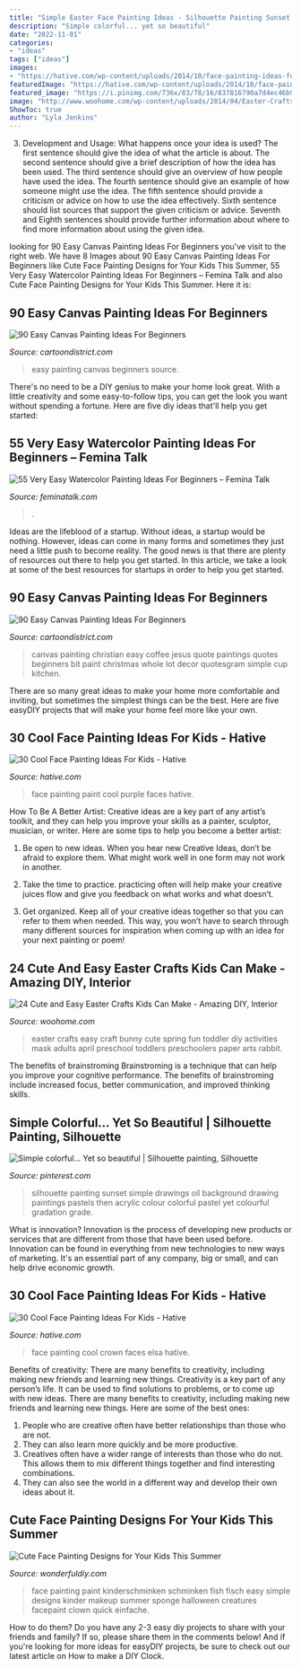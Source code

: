 ```yaml
---
title: "Simple Easter Face Painting Ideas - Silhouette Painting Sunset Simple Drawings Oil Background Drawing Paintings Pastels Then Acrylic Colour Colorful Pastel Yet Colourful Gradation Grade"
description: "Simple colorful... yet so beautiful"
date: "2022-11-01"
categories:
- "ideas"
tags: ["ideas"]
images:
- "https://hative.com/wp-content/uploads/2014/10/face-painting-ideas-for-kids/8-purple-face-paint-for-girl.jpg"
featuredImage: "https://hative.com/wp-content/uploads/2014/10/face-painting-ideas-for-kids/8-purple-face-paint-for-girl.jpg"
featured_image: "https://i.pinimg.com/736x/83/78/16/837816790a7d4ec46b94d29c30df49cf--black-silhouette-silhouette-painting.jpg"
image: "http://www.woohome.com/wp-content/uploads/2014/04/Easter-Crafts-for-Kids-7.jpg"
ShowToc: true
author: "Lyla Jenkins"
---
```



3. Development and Usage: What happens once your idea is used?
The first sentence should give the idea of what the article is about. The second sentence should give a brief description of how the idea has been used. The third sentence should give an overview of how people have used the idea. The fourth sentence should give an example of how someone might use the idea. The fifth sentence should provide a criticism or advice on how to use the idea effectively. Sixth sentence should list sources that support the given criticism or advice. Seventh and Eighth sentences should provide further information about where to find more information about using the given idea.

	

		
looking for 90 Easy Canvas Painting Ideas For Beginners you've visit to the right web. We have 8 Images about 90 Easy Canvas Painting Ideas For Beginners like Cute Face Painting Designs for Your Kids This Summer, 55 Very Easy Watercolor Painting Ideas For Beginners – Femina Talk and also Cute Face Painting Designs for Your Kids This Summer. Here it is:
		
    
## 90 Easy Canvas Painting Ideas For Beginners

<img loading=lazy src="http://www.cartoondistrict.com/wp-content/uploads/2017/06/Easy-Canvas-Painting-Ideas-For-Beginners12-1.jpg" onerror="this.onerror=null;this.src='https://tse1.mm.bing.net/th?id=OIP.75JHrMYTB54gmcl77lgG1AHaJ4&amp;pid=15.1';" alt="90 Easy Canvas Painting Ideas For Beginners">

_Source: cartoondistrict.com_

>easy painting canvas beginners source. 

	

There's no need to be a DIY genius to make your home look great. With a little creativity and some easy-to-follow tips, you can get the look you want without spending a fortune. Here are five diy ideas that'll help you get started:  

    
## 55 Very Easy Watercolor Painting Ideas For Beginners – Femina Talk

<img loading=lazy src="https://www.feminatalk.com/wp-content/uploads/2018/08/Very-Easy-Watercolor-Painting-Ideas-for-beginners00012.jpg" onerror="this.onerror=null;this.src='https://tse1.mm.bing.net/th?id=OIP.xVZTKcQQwhbMDw9A0d1K6gHaKe&amp;pid=15.1';" alt="55 Very Easy Watercolor Painting Ideas For Beginners – Femina Talk">

_Source: feminatalk.com_

>. 

	

Ideas are the lifeblood of a startup. Without ideas, a startup would be nothing. However, ideas can come in many forms and sometimes they just need a little push to become reality. The good news is that there are plenty of resources out there to help you get started. In this article, we take a look at some of the best resources for startups in order to help you get started.

    
## 90 Easy Canvas Painting Ideas For Beginners

<img loading=lazy src="http://www.cartoondistrict.com/wp-content/uploads/2017/06/Easy-Canvas-Painting-Ideas-For-Beginners18-1.jpg" onerror="this.onerror=null;this.src='https://tse4.mm.bing.net/th?id=OIP.Yiii7_mrYuz84EwP6aw7jwHaJ4&amp;pid=15.1';" alt="90 Easy Canvas Painting Ideas For Beginners">

_Source: cartoondistrict.com_

>canvas painting christian easy coffee jesus quote paintings quotes beginners bit paint christmas whole lot decor quotesgram simple cup kitchen. 

	

There are so many great ideas to make your home more comfortable and inviting, but sometimes the simplest things can be the best. Here are five easyDIY projects that will make your home feel more like your own.

    
## 30 Cool Face Painting Ideas For Kids - Hative

<img loading=lazy src="https://hative.com/wp-content/uploads/2014/10/face-painting-ideas-for-kids/8-purple-face-paint-for-girl.jpg" onerror="this.onerror=null;this.src='https://tse4.mm.bing.net/th?id=OIP.Xmj3dNPvqgJmF3ERVES_hAHaJ2&amp;pid=15.1';" alt="30 Cool Face Painting Ideas For Kids - Hative">

_Source: hative.com_

>face painting paint cool purple faces hative. 

	

How To Be A Better Artist:
Creative ideas are a key part of any artist’s toolkit, and they can help you improve your skills as a painter, sculptor, musician, or writer. Here are some tips to help you become a better artist:
1. Be open to new ideas. When you hear new Creative Ideas, don’t be afraid to explore them. What might work well in one form may not work in another.

2. Take the time to practice. practicing often will help make your creative juices flow and give you feedback on what works and what doesn’t.

3. Get organized. Keep all of your creative ideas together so that you can refer to them when needed. This way, you won’t have to search through many different sources for inspiration when coming up with an idea for your next painting or poem!

    
## 24 Cute And Easy Easter Crafts Kids Can Make - Amazing DIY, Interior

<img loading=lazy src="http://www.woohome.com/wp-content/uploads/2014/04/Easter-Crafts-for-Kids-7.jpg" onerror="this.onerror=null;this.src='https://tse1.mm.bing.net/th?id=OIP.kRY8IV7Ds53ND63zSPrWmgHaJ6&amp;pid=15.1';" alt="24 Cute and Easy Easter Crafts Kids Can Make - Amazing DIY, Interior">

_Source: woohome.com_

>easter crafts easy craft bunny cute spring fun toddler diy activities mask adults april preschool toddlers preschoolers paper arts rabbit. 

	

The benefits of brainstroming
Brainstroming is a technique that can help you improve your cognitive performance. The benefits of brainstroming include increased focus, better communication, and improved thinking skills.

    
## Simple Colorful... Yet So Beautiful | Silhouette Painting, Silhouette

<img loading=lazy src="https://i.pinimg.com/736x/83/78/16/837816790a7d4ec46b94d29c30df49cf--black-silhouette-silhouette-painting.jpg" onerror="this.onerror=null;this.src='https://tse4.mm.bing.net/th?id=OIP.-EWtTXu-gagc8clQhfWcBAHaNL&amp;pid=15.1';" alt="Simple colorful... Yet so beautiful | Silhouette painting, Silhouette">

_Source: pinterest.com_

>silhouette painting sunset simple drawings oil background drawing paintings pastels then acrylic colour colorful pastel yet colourful gradation grade. 

	

What is innovation?
Innovation is the process of developing new products or services that are different from those that have been used before. Innovation can be found in everything from new technologies to new ways of marketing. It's an essential part of any company, big or small, and can help drive economic growth.

    
## 30 Cool Face Painting Ideas For Kids - Hative

<img loading=lazy src="https://hative.com/wp-content/uploads/2014/10/face-painting-ideas-for-kids/9-elsas-crown.jpg" onerror="this.onerror=null;this.src='https://tse4.mm.bing.net/th?id=OIP.PKB1YmtuYc41Qu995jNZ0gHaLH&amp;pid=15.1';" alt="30 Cool Face Painting Ideas For Kids - Hative">

_Source: hative.com_

>face painting cool crown faces elsa hative. 

	

Benefits of creativity: There are many benefits to creativity, including making new friends and learning new things.
Creativity is a key part of any person’s life. It can be used to find solutions to problems, or to come up with new ideas. There are many benefits to creativity, including making new friends and learning new things. Here are some of the best ones: 
1. People who are creative often have better relationships than those who are not.
2. They can also learn more quickly and be more productive.
3. Creatives often have a wider range of interests than those who do not. This allows them to mix different things together and find interesting combinations.
4. They can also see the world in a different way and develop their own ideas about it.

    
## Cute Face Painting Designs For Your Kids This Summer

<img loading=lazy src="https://cdn.wonderfuldiy.com/wp-content/uploads/2016/06/Little-fishies.jpg" onerror="this.onerror=null;this.src='https://tse3.mm.bing.net/th?id=OIP.NKrrbcZalw4M5gUTXnUmMgHaJ4&amp;pid=15.1';" alt="Cute Face Painting Designs for Your Kids This Summer">

_Source: wonderfuldiy.com_

>face painting paint kinderschminken schminken fish fisch easy simple designs kinder makeup summer sponge halloween creatures facepaint clown quick einfache. 

	

How to do them?
Do you have any 2-3 easy diy projects to share with your friends and family? If so, please share them in the comments below! And if you're looking for more ideas for easyDIY projects, be sure to check out our latest article on How to make a DIY Clock.

